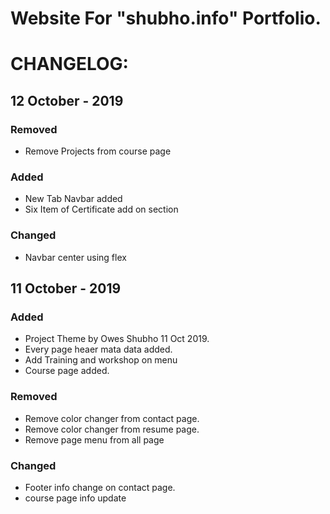 # Website For "shubho.info" Portfolio.

# CHANGELOG:

## 12 October - 2019
### Removed 
- Remove Projects from course page

### Added 
- New Tab Navbar added
- Six Item of Certificate add on section

### Changed
- Navbar center using flex

## 11 October - 2019
### Added
- Project Theme by Owes Shubho 11 Oct 2019.
- Every page heaer mata data added.
- Add Training and workshop on menu
- Course page added.

### Removed
- Remove color changer from contact page.
- Remove color changer from resume page.
- Remove page menu from all page

### Changed
- Footer info change on contact page.
- course page info update
